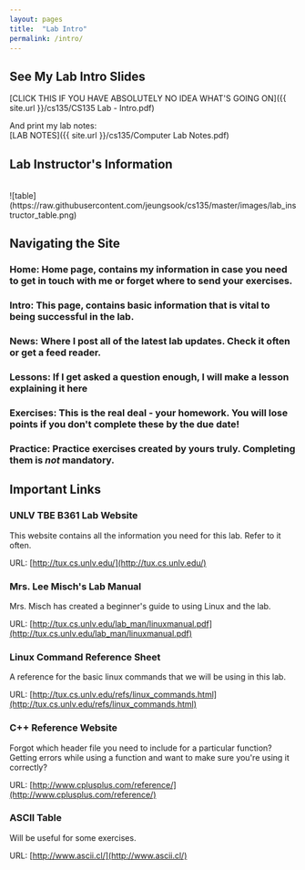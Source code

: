 ```yaml
---
layout: pages
title:  "Lab Intro"
permalink: /intro/
---
```


## See My Lab Intro Slides
[CLICK THIS IF YOU HAVE ABSOLUTELY NO IDEA WHAT'S GOING ON]({{ site.url }}/cs135/CS135 Lab - Intro.pdf)

And print my lab notes: <br>
[LAB NOTES]({{ site.url }}/cs135/Computer Lab Notes.pdf)

## Lab Instructor's Information
<br>
![table](https://raw.githubusercontent.com/jeungsook/cs135/master/images/lab_instructor_table.png)

## Navigating the Site

### Home: Home page, contains my information in case you need to get in touch with me or forget where to send your exercises.
### Intro: This page, contains basic information that is vital to being successful in the lab.
### News: Where I post all of the latest lab updates. Check it often or get a feed reader.
### Lessons: If I get asked a question enough, I will make a lesson explaining it here
### Exercises: This is the real deal - your homework. You will lose points if you don't complete these by the due date!
### Practice: Practice exercises created by yours truly. Completing them is *not* mandatory.

## Important Links

### UNLV TBE B361 Lab Website
This website contains all the information you need for this lab. Refer to it often.

URL: [http://tux.cs.unlv.edu/](http://tux.cs.unlv.edu/)

### Mrs. Lee Misch's Lab Manual
Mrs. Misch has created a beginner's guide to using Linux and the lab.

URL: [http://tux.cs.unlv.edu/lab_man/linuxmanual.pdf](http://tux.cs.unlv.edu/lab_man/linuxmanual.pdf)

### Linux Command Reference Sheet
A reference for the basic linux commands that we will be using in this lab.

URL: [http://tux.cs.unlv.edu/refs/linux_commands.html](http://tux.cs.unlv.edu/refs/linux_commands.html)

### C++ Reference Website
Forgot which header file you need to include for a particular function? Getting errors while using a function and want to make sure you're using it correctly?

URL: [http://www.cplusplus.com/reference/](http://www.cplusplus.com/reference/)

### ASCII Table
Will be useful for some exercises.

URL: [http://www.ascii.cl/](http://www.ascii.cl/)
